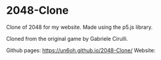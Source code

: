 # 2048-Clone

Clone of 2048 for my website.
Made using the p5.js library.

Cloned from the original game by Gabriele Cirulli.

Github pages: https://un6oh.github.io/2048-Clone/
Website: 

